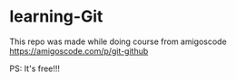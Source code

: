 # learning-Git
This repo was made while doing course from amigoscode
https://amigoscode.com/p/git-github

PS: It's free!!!
